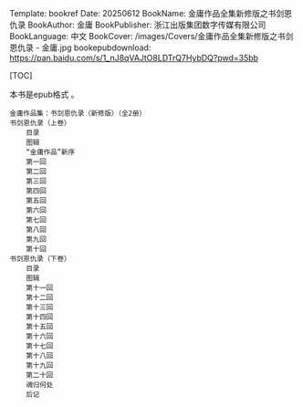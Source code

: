 Template: bookref
Date: 20250612
BookName: 金庸作品全集新修版之书剑恩仇录
BookAuthor: 金庸
BookPublisher: 浙江出版集团数字传媒有限公司
BookLanguage: 中文
BookCover: /images/Covers/金庸作品全集新修版之书剑恩仇录 - 金庸.jpg
bookepubdownload: https://pan.baidu.com/s/1_nJ8qVAJtO8LDTrQ7HybDQ?pwd=35bb


[TOC]

本书是epub格式 。



```
金庸作品集：书剑恩仇录（新修版）（全2册）
书剑恩仇录（上卷）
    目录
    图辑
    “金庸作品”新序
    第一回
    第二回
    第三回
    第四回
    第五回
    第六回
    第七回
    第八回
    第九回
    第十回
书剑恩仇录（下卷）
    目录
    图辑
    第十一回
    第十二回
    第十三回
    第十四回
    第十五回
    第十六回
    第十七回
    第十八回
    第十九回
    第二十回
    魂归何处
    后记
```